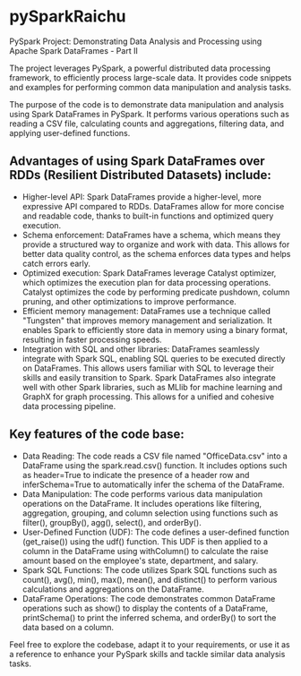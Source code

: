 # pySparkRaichu
PySpark Project: Demonstrating Data Analysis and Processing using Apache Spark DataFrames - Part II

The project leverages PySpark, a powerful distributed data processing framework, to efficiently process large-scale data. It provides code snippets and examples for performing common data manipulation and analysis tasks.

The purpose of the code is to demonstrate data manipulation and analysis using Spark DataFrames in PySpark. It performs various operations such as reading a CSV file, calculating counts and aggregations, filtering data, and applying user-defined functions.

## Advantages of using Spark DataFrames over RDDs (Resilient Distributed Datasets) include:
- Higher-level API: Spark DataFrames provide a higher-level, more expressive API compared to RDDs. DataFrames allow for more concise and readable code, thanks to built-in functions and optimized query execution.
- Schema enforcement: DataFrames have a schema, which means they provide a structured way to organize and work with data. This allows for better data quality control, as the schema enforces data types and helps catch errors early.
- Optimized execution: Spark DataFrames leverage Catalyst optimizer, which optimizes the execution plan for data processing operations. Catalyst optimizes the code by performing predicate pushdown, column pruning, and other optimizations to improve performance.
- Efficient memory management: DataFrames use a technique called "Tungsten" that improves memory management and serialization. It enables Spark to efficiently store data in memory using a binary format, resulting in faster processing speeds.
- Integration with SQL and other libraries: DataFrames seamlessly integrate with Spark SQL, enabling SQL queries to be executed directly on DataFrames. This allows users familiar with SQL to leverage their skills and easily transition to Spark. Spark DataFrames also integrate well with other Spark libraries, such as MLlib for machine learning and GraphX for graph processing. This allows for a unified and cohesive data processing pipeline.

## Key features of the code base:
- Data Reading: The code reads a CSV file named "OfficeData.csv" into a DataFrame using the spark.read.csv() function. It includes options such as header=True to indicate the presence of a header row and inferSchema=True to automatically infer the schema of the DataFrame.
- Data Manipulation: The code performs various data manipulation operations on the DataFrame. It includes operations like filtering, aggregation, grouping, and column selection using functions such as filter(), groupBy(), agg(), select(), and orderBy().
- User-Defined Function (UDF): The code defines a user-defined function (get_raise()) using the udf() function. This UDF is then applied to a column in the DataFrame using withColumn() to calculate the raise amount based on the employee's state, department, and salary.
- Spark SQL Functions: The code utilizes Spark SQL functions such as count(), avg(), min(), max(), mean(), and distinct() to perform various calculations and aggregations on the DataFrame.
- DataFrame Operations: The code demonstrates common DataFrame operations such as show() to display the contents of a DataFrame, printSchema() to print the inferred schema, and orderBy() to sort the data based on a column.

Feel free to explore the codebase, adapt it to your requirements, or use it as a reference to enhance your PySpark skills and tackle similar data analysis tasks.
